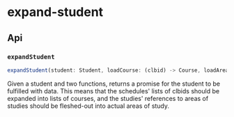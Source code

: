 # expand-student

## Api

### `expandStudent`
```ts
expandStudent(student: Student, loadCourse: (clbid) -> Course, loadArea: ({name, revision, type}) -> AreaOfStudy): Promise<ExpandedStudent>
```

Given a student and two functions, returns a promise for the student to be fulfilled with data. This means that the schedules' lists of clbids should be expanded into lists of courses, and the studies' references to areas of studies should be fleshed-out into actual areas of study.
